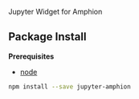 Jupyter Widget for Amphion

Package Install
---------------

**Prerequisites**
- [node](http://nodejs.org/)

```bash
npm install --save jupyter-amphion
```
